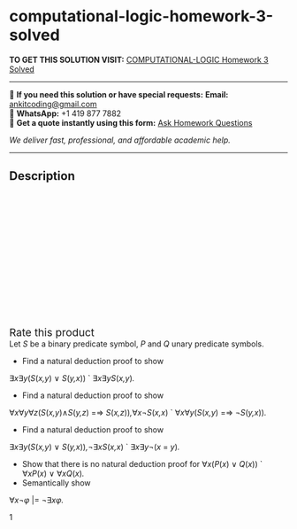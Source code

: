 # computational-logic-homework-3-solved
**TO GET THIS SOLUTION VISIT:** [COMPUTATIONAL-LOGIC Homework 3 Solved](https://www.ankitcodinghub.com/product/computational-logic-homework-3-solved/)


---

📩 **If you need this solution or have special requests:** **Email:** ankitcoding@gmail.com  
📱 **WhatsApp:** +1 419 877 7882  
📄 **Get a quote instantly using this form:** [Ask Homework Questions](https://www.ankitcodinghub.com/services/ask-homework-questions/)

*We deliver fast, professional, and affordable academic help.*

---

<h2>Description</h2>



<div class="kk-star-ratings kksr-auto kksr-align-center kksr-valign-top" data-payload="{&quot;align&quot;:&quot;center&quot;,&quot;id&quot;:&quot;93371&quot;,&quot;slug&quot;:&quot;default&quot;,&quot;valign&quot;:&quot;top&quot;,&quot;ignore&quot;:&quot;&quot;,&quot;reference&quot;:&quot;auto&quot;,&quot;class&quot;:&quot;&quot;,&quot;count&quot;:&quot;0&quot;,&quot;legendonly&quot;:&quot;&quot;,&quot;readonly&quot;:&quot;&quot;,&quot;score&quot;:&quot;0&quot;,&quot;starsonly&quot;:&quot;&quot;,&quot;best&quot;:&quot;5&quot;,&quot;gap&quot;:&quot;4&quot;,&quot;greet&quot;:&quot;Rate this product&quot;,&quot;legend&quot;:&quot;0\/5 - (0 votes)&quot;,&quot;size&quot;:&quot;24&quot;,&quot;title&quot;:&quot;COMPUTATIONAL-LOGIC Homework 3 Solved&quot;,&quot;width&quot;:&quot;0&quot;,&quot;_legend&quot;:&quot;{score}\/{best} - ({count} {votes})&quot;,&quot;font_factor&quot;:&quot;1.25&quot;}">

<div class="kksr-stars">

<div class="kksr-stars-inactive">
            <div class="kksr-star" data-star="1" style="padding-right: 4px">


<div class="kksr-icon" style="width: 24px; height: 24px;"></div>
        </div>
            <div class="kksr-star" data-star="2" style="padding-right: 4px">


<div class="kksr-icon" style="width: 24px; height: 24px;"></div>
        </div>
            <div class="kksr-star" data-star="3" style="padding-right: 4px">


<div class="kksr-icon" style="width: 24px; height: 24px;"></div>
        </div>
            <div class="kksr-star" data-star="4" style="padding-right: 4px">


<div class="kksr-icon" style="width: 24px; height: 24px;"></div>
        </div>
            <div class="kksr-star" data-star="5" style="padding-right: 4px">


<div class="kksr-icon" style="width: 24px; height: 24px;"></div>
        </div>
    </div>

<div class="kksr-stars-active" style="width: 0px;">
            <div class="kksr-star" style="padding-right: 4px">


<div class="kksr-icon" style="width: 24px; height: 24px;"></div>
        </div>
            <div class="kksr-star" style="padding-right: 4px">


<div class="kksr-icon" style="width: 24px; height: 24px;"></div>
        </div>
            <div class="kksr-star" style="padding-right: 4px">


<div class="kksr-icon" style="width: 24px; height: 24px;"></div>
        </div>
            <div class="kksr-star" style="padding-right: 4px">


<div class="kksr-icon" style="width: 24px; height: 24px;"></div>
        </div>
            <div class="kksr-star" style="padding-right: 4px">


<div class="kksr-icon" style="width: 24px; height: 24px;"></div>
        </div>
    </div>
</div>


<div class="kksr-legend" style="font-size: 19.2px;">
            <span class="kksr-muted">Rate this product</span>
    </div>
    </div>
Let <em>S </em>be a binary predicate symbol, <em>P </em>and <em>Q </em>unary predicate symbols.

<ul>
<li>Find a natural deduction proof to show</li>
</ul>
∃<em>x</em>∃<em>y</em>(<em>S</em>(<em>x,y</em>) ∨ <em>S</em>(<em>y,x</em>)) ` ∃<em>x</em>∃<em>yS</em>(<em>x,y</em>)<em>.</em>

<ul>
<li>Find a natural deduction proof to show</li>
</ul>
∀<em>x</em>∀<em>y</em>∀<em>z</em>(<em>S</em>(<em>x,y</em>)∧<em>S</em>(<em>y,z</em>) =⇒ <em>S</em>(<em>x,z</em>))<em>,</em>∀<em>x</em>¬<em>S</em>(<em>x,x</em>) ` ∀<em>x</em>∀<em>y</em>(<em>S</em>(<em>x,y</em>) =⇒ ¬<em>S</em>(<em>y,x</em>))<em>.</em>

<ul>
<li>Find a natural deduction proof to show</li>
</ul>
∃<em>x</em>∃<em>y</em>(<em>S</em>(<em>x,y</em>) ∨ <em>S</em>(<em>y,x</em>))<em>,</em>¬∃<em>xS</em>(<em>x,x</em>) ` ∃<em>x</em>∃<em>y</em>¬(<em>x </em>= <em>y</em>)<em>.</em>

<ul>
<li>Show that there is no natural deduction proof for ∀<em>x</em>(<em>P</em>(<em>x</em>) ∨ <em>Q</em>(<em>x</em>)) ` ∀<em>xP</em>(<em>x</em>) ∨ ∀<em>xQ</em>(<em>x</em>)<em>.</em></li>
<li>Semantically show</li>
</ul>
∀<em>x</em>¬<em>φ </em>|= ¬∃<em>xφ.</em>

1
